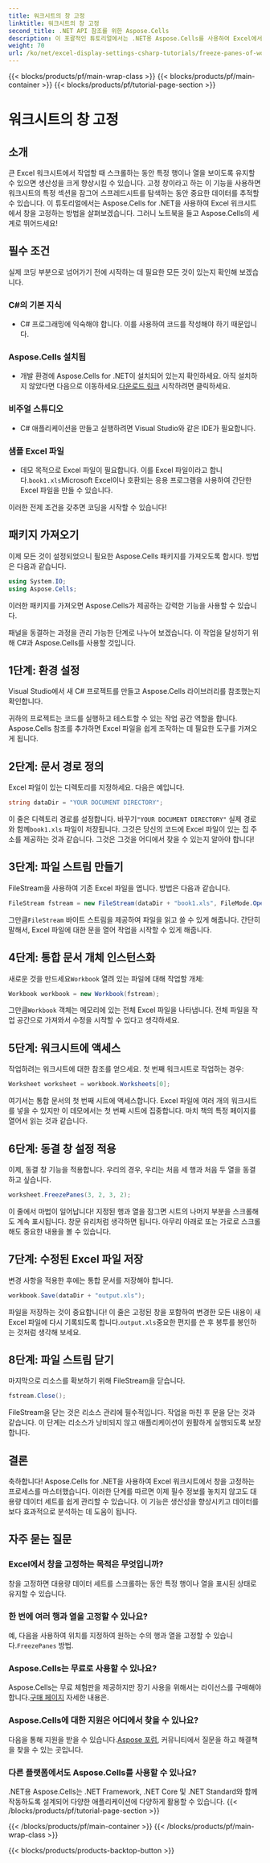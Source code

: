 ```yaml
---
title: 워크시트의 창 고정
linktitle: 워크시트의 창 고정
second_title: .NET API 참조를 위한 Aspose.Cells
description: 이 포괄적인 튜토리얼에서는 .NET용 Aspose.Cells를 사용하여 Excel에서 창을 고정하는 방법을 알아봅니다. 단계별 지침과 필수 팁이 포함되어 있습니다.
weight: 70
url: /ko/net/excel-display-settings-csharp-tutorials/freeze-panes-of-worksheet/
---
```


{{< blocks/products/pf/main-wrap-class >}}
{{< blocks/products/pf/main-container >}}
{{< blocks/products/pf/tutorial-page-section >}}

# 워크시트의 창 고정

## 소개

큰 Excel 워크시트에서 작업할 때 스크롤하는 동안 특정 행이나 열을 보이도록 유지할 수 있으면 생산성을 크게 향상시킬 수 있습니다. 고정 창이라고 하는 이 기능을 사용하면 워크시트의 특정 섹션을 잠그어 스프레드시트를 탐색하는 동안 중요한 데이터를 추적할 수 있습니다. 이 튜토리얼에서는 Aspose.Cells for .NET을 사용하여 Excel 워크시트에서 창을 고정하는 방법을 살펴보겠습니다. 그러니 노트북을 들고 Aspose.Cells의 세계로 뛰어드세요!

## 필수 조건

실제 코딩 부분으로 넘어가기 전에 시작하는 데 필요한 모든 것이 있는지 확인해 보겠습니다.

### C#의 기본 지식
- C# 프로그래밍에 익숙해야 합니다. 이를 사용하여 코드를 작성해야 하기 때문입니다.

### Aspose.Cells 설치됨
-  개발 환경에 Aspose.Cells for .NET이 설치되어 있는지 확인하세요. 아직 설치하지 않았다면 다음으로 이동하세요.[다운로드 링크](https://releases.aspose.com/cells/net/) 시작하려면 클릭하세요.

### 비주얼 스튜디오
- C# 애플리케이션을 만들고 실행하려면 Visual Studio와 같은 IDE가 필요합니다.

### 샘플 Excel 파일
- 데모 목적으로 Excel 파일이 필요합니다. 이를 Excel 파일이라고 합니다.`book1.xls`Microsoft Excel이나 호환되는 응용 프로그램을 사용하여 간단한 Excel 파일을 만들 수 있습니다.

이러한 전제 조건을 갖추면 코딩을 시작할 수 있습니다!

## 패키지 가져오기

이제 모든 것이 설정되었으니 필요한 Aspose.Cells 패키지를 가져오도록 합시다. 방법은 다음과 같습니다.

```csharp
using System.IO;
using Aspose.Cells;
```

이러한 패키지를 가져오면 Aspose.Cells가 제공하는 강력한 기능을 사용할 수 있습니다.

패널을 동결하는 과정을 관리 가능한 단계로 나누어 보겠습니다. 이 작업을 달성하기 위해 C#과 Aspose.Cells를 사용할 것입니다.

## 1단계: 환경 설정

Visual Studio에서 새 C# 프로젝트를 만들고 Aspose.Cells 라이브러리를 참조했는지 확인합니다.

귀하의 프로젝트는 코드를 실행하고 테스트할 수 있는 작업 공간 역할을 합니다. Aspose.Cells 참조를 추가하면 Excel 파일을 쉽게 조작하는 데 필요한 도구를 가져오게 됩니다.

## 2단계: 문서 경로 정의

Excel 파일이 있는 디렉토리를 지정하세요. 다음은 예입니다.

```csharp
string dataDir = "YOUR DOCUMENT DIRECTORY";
```

 이 줄은 디렉토리 경로를 설정합니다. 바꾸기`"YOUR DOCUMENT DIRECTORY"` 실제 경로와 함께`book1.xls` 파일이 저장됩니다. 그것은 당신의 코드에 Excel 파일이 있는 집 주소를 제공하는 것과 같습니다. 그것은 그것을 어디에서 찾을 수 있는지 알아야 합니다!

## 3단계: 파일 스트림 만들기

FileStream을 사용하여 기존 Excel 파일을 엽니다. 방법은 다음과 같습니다.

```csharp
FileStream fstream = new FileStream(dataDir + "book1.xls", FileMode.Open);
```

 그만큼`FileStream` 바이트 스트림을 제공하여 파일을 읽고 쓸 수 있게 해줍니다. 간단히 말해서, Excel 파일에 대한 문을 열어 작업을 시작할 수 있게 해줍니다.

## 4단계: 통합 문서 개체 인스턴스화

 새로운 것을 만드세요`Workbook` 열려 있는 파일에 대해 작업할 개체:

```csharp
Workbook workbook = new Workbook(fstream);
```

 그만큼`Workbook` 객체는 메모리에 있는 전체 Excel 파일을 나타냅니다. 전체 파일을 작업 공간으로 가져와서 수정을 시작할 수 있다고 생각하세요.

## 5단계: 워크시트에 액세스

작업하려는 워크시트에 대한 참조를 얻으세요. 첫 번째 워크시트로 작업하는 경우:

```csharp
Worksheet worksheet = workbook.Worksheets[0];
```

여기서는 통합 문서의 첫 번째 시트에 액세스합니다. Excel 파일에 여러 개의 워크시트를 넣을 수 있지만 이 데모에서는 첫 번째 시트에 집중합니다. 마치 책의 특정 페이지를 열어서 읽는 것과 같습니다.

## 6단계: 동결 창 설정 적용

이제, 동결 창 기능을 적용합니다. 우리의 경우, 우리는 처음 세 행과 처음 두 열을 동결하고 싶습니다.

```csharp
worksheet.FreezePanes(3, 2, 3, 2);
```

이 줄에서 마법이 일어납니다! 지정된 행과 열을 잠그면 시트의 나머지 부분을 스크롤해도 계속 표시됩니다. 창문 유리처럼 생각하면 됩니다. 아무리 아래로 또는 가로로 스크롤해도 중요한 내용을 볼 수 있습니다.

## 7단계: 수정된 Excel 파일 저장

변경 사항을 적용한 후에는 통합 문서를 저장해야 합니다.

```csharp
workbook.Save(dataDir + "output.xls");
```

 파일을 저장하는 것이 중요합니다! 이 줄은 고정된 창을 포함하여 변경한 모든 내용이 새 Excel 파일에 다시 기록되도록 합니다.`output.xls`중요한 편지를 쓴 후 봉투를 봉인하는 것처럼 생각해 보세요.

## 8단계: 파일 스트림 닫기

마지막으로 리소스를 확보하기 위해 FileStream을 닫습니다.

```csharp
fstream.Close();
```

FileStream을 닫는 것은 리소스 관리에 필수적입니다. 작업을 마친 후 문을 닫는 것과 같습니다. 이 단계는 리소스가 낭비되지 않고 애플리케이션이 원활하게 실행되도록 보장합니다.

## 결론

축하합니다! Aspose.Cells for .NET을 사용하여 Excel 워크시트에서 창을 고정하는 프로세스를 마스터했습니다. 이러한 단계를 따르면 이제 필수 정보를 놓치지 않고도 대용량 데이터 세트를 쉽게 관리할 수 있습니다. 이 기능은 생산성을 향상시키고 데이터를 보다 효과적으로 분석하는 데 도움이 됩니다.

## 자주 묻는 질문

### Excel에서 창을 고정하는 목적은 무엇입니까?
창을 고정하면 대용량 데이터 세트를 스크롤하는 동안 특정 행이나 열을 표시된 상태로 유지할 수 있습니다.

### 한 번에 여러 행과 열을 고정할 수 있나요?
 예, 다음을 사용하여 위치를 지정하여 원하는 수의 행과 열을 고정할 수 있습니다.`FreezePanes` 방법.

### Aspose.Cells는 무료로 사용할 수 있나요?
Aspose.Cells는 무료 체험판을 제공하지만 장기 사용을 위해서는 라이선스를 구매해야 합니다.[구매 페이지](https://purchase.aspose.com/buy) 자세한 내용은.

### Aspose.Cells에 대한 지원은 어디에서 찾을 수 있나요?
 다음을 통해 지원을 받을 수 있습니다.[Aspose 포럼](https://forum.aspose.com/c/cells/9), 커뮤니티에서 질문을 하고 해결책을 찾을 수 있는 곳입니다.

### 다른 플랫폼에서도 Aspose.Cells를 사용할 수 있나요?
.NET용 Aspose.Cells는 .NET Framework, .NET Core 및 .NET Standard와 함께 작동하도록 설계되어 다양한 애플리케이션에 다양하게 활용할 수 있습니다.
{{< /blocks/products/pf/tutorial-page-section >}}

{{< /blocks/products/pf/main-container >}}
{{< /blocks/products/pf/main-wrap-class >}}

{{< blocks/products/products-backtop-button >}}
